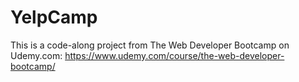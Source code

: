 # YelpCamp
 This is a code-along project from The Web Developer Bootcamp on Udemy.com: https://www.udemy.com/course/the-web-developer-bootcamp/
